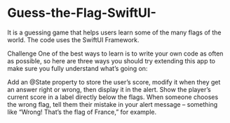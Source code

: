 # Guess-the-Flag-SwiftUI-
It is a guessing game that helps users learn some of the many flags of the world. The code uses the SwiftUI Framework.


Challenge
One of the best ways to learn is to write your own code as often as possible, so here are three ways you should try extending this app to make sure you fully understand what’s going on:

Add an @State property to store the user’s score, modify it when they get an answer right or wrong, then display it in the alert.
Show the player’s current score in a label directly below the flags.
When someone chooses the wrong flag, tell them their mistake in your alert message – something like “Wrong! That’s the flag of France,” for example.

